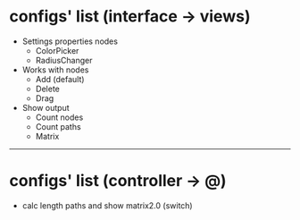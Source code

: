 # configs' list (interface -> views)
- Settings properties nodes
	- ColorPicker
	- RadiusChanger
- Works with nodes
	- Add (default)
	- Delete
	- Drag
- Show output
	- Count nodes
	- Count paths
	- Matrix
---
# configs' list (controller -> @)
- calc length paths and show matrix2.0 (switch)
